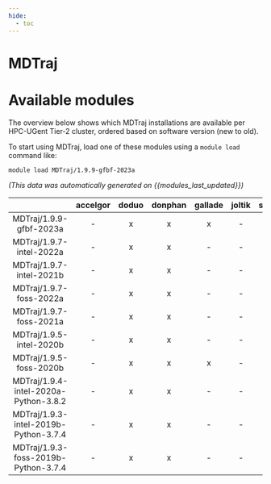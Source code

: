 ```yaml
---
hide:
  - toc
---
```


MDTraj
======

# Available modules


The overview below shows which MDTraj installations are available per HPC-UGent Tier-2 cluster, ordered based on software version (new to old).

To start using MDTraj, load one of these modules using a `module load` command like:

```shell
module load MDTraj/1.9.9-gfbf-2023a
```

*(This data was automatically generated on {{modules_last_updated}})*  

| |accelgor|doduo|donphan|gallade|joltik|shinx|
| :---: | :---: | :---: | :---: | :---: | :---: | :---: |
|MDTraj/1.9.9-gfbf-2023a|-|x|x|x|-|x|
|MDTraj/1.9.7-intel-2022a|-|x|x|-|-|-|
|MDTraj/1.9.7-intel-2021b|-|x|x|-|-|-|
|MDTraj/1.9.7-foss-2022a|-|x|x|-|-|-|
|MDTraj/1.9.7-foss-2021a|-|x|x|-|-|-|
|MDTraj/1.9.5-intel-2020b|-|x|x|-|-|-|
|MDTraj/1.9.5-foss-2020b|-|x|x|x|-|-|
|MDTraj/1.9.4-intel-2020a-Python-3.8.2|-|x|x|-|-|-|
|MDTraj/1.9.3-intel-2019b-Python-3.7.4|-|x|x|-|-|-|
|MDTraj/1.9.3-foss-2019b-Python-3.7.4|-|x|x|-|-|-|
